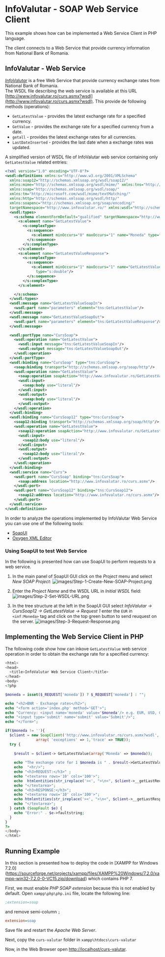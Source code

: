 InfoValutar - SOAP Web Service Client
==============================

This example shows how can be implemented a Web Service Client in PHP language.

The client connects to a Web Service that provide currency information from National Bank of Romania.
  


InfoValutar - Web Service
-------------------------
_[InfoValutar](http://www.infovalutar.ro/)_ is a free Web Service that provide currency exchange rates from National Bank of Romania.  
The WSDL file describing the web service is available at this URL [http://www.infovalutar.ro/curs.asmx?wsdl](http://www.infovalutar.ro/curs.asmx?wsdl).
This provide de following methods (operations):

* `GetLatestValue` - provides the latest exchange rate for a specified currency.
* `GetValue` - provides the exchange rate for a specified currency from a date.
* `getall` - provides the latest exchange rates for all currencies.
* `LastDateInserted` - provides the last date when a exchange rates was updated. 

A simplified version of WSDL file of InfoValutar web service containing only `GetLatestValue` related entries: 
``` xml
<?xml version="1.0" encoding="UTF-8"?>
<wsdl:definitions xmlns:s="http://www.w3.org/2001/XMLSchema"
  xmlns:soap12="http://schemas.xmlsoap.org/wsdl/soap12/"
  xmlns:mime="http://schemas.xmlsoap.org/wsdl/mime/" xmlns:tns="http://www.infovalutar.ro/"
  xmlns:soap="http://schemas.xmlsoap.org/wsdl/soap/"
  xmlns:tm="http://microsoft.com/wsdl/mime/textMatching/"
  xmlns:http="http://schemas.xmlsoap.org/wsdl/http/"
  xmlns:soapenc="http://schemas.xmlsoap.org/soap/encoding/"
  targetNamespace="http://www.infovalutar.ro/" xmlns:wsdl="http://schemas.xmlsoap.org/wsdl/">
  <wsdl:types>
    <s:schema elementFormDefault="qualified" targetNamespace="http://www.infovalutar.ro/">
      <s:element name="GetLatestValue">
        <s:complexType>
          <s:sequence>
            <s:element minOccurs="0" maxOccurs="1" name="Moneda" type="s:string"/>
          </s:sequence>
        </s:complexType>
      </s:element>
      <s:element name="GetLatestValueResponse">
        <s:complexType>
          <s:sequence>
            <s:element minOccurs="1" maxOccurs="1" name="GetLatestValueResult"
              type="s:double"/>
          </s:sequence>
        </s:complexType>
      </s:element>

    </s:schema>
  </wsdl:types>
  <wsdl:message name="GetLatestValueSoapIn">
    <wsdl:part name="parameters" element="tns:GetLatestValue"/>
  </wsdl:message>
  <wsdl:message name="GetLatestValueSoapOut">
    <wsdl:part name="parameters" element="tns:GetLatestValueResponse"/>
  </wsdl:message>

  <wsdl:portType name="CursSoap">
    <wsdl:operation name="GetLatestValue">
      <wsdl:input message="tns:GetLatestValueSoapIn"/>
      <wsdl:output message="tns:GetLatestValueSoapOut"/>
    </wsdl:operation>
  </wsdl:portType>
  <wsdl:binding name="CursSoap" type="tns:CursSoap">
    <soap:binding transport="http://schemas.xmlsoap.org/soap/http"/>
    <wsdl:operation name="GetLatestValue">
      <soap:operation soapAction="http://www.infovalutar.ro/GetLatestValue" style="document"/>
      <wsdl:input>
        <soap:body use="literal"/>
      </wsdl:input>
      <wsdl:output>
        <soap:body use="literal"/>
      </wsdl:output>
    </wsdl:operation>
  </wsdl:binding>
  <wsdl:binding name="CursSoap12" type="tns:CursSoap">
    <soap12:binding transport="http://schemas.xmlsoap.org/soap/http"/>
    <wsdl:operation name="GetLatestValue">
      <soap12:operation soapAction="http://www.infovalutar.ro/GetLatestValue" style="document"/>
      <wsdl:input>
        <soap12:body use="literal"/>
      </wsdl:input>
      <wsdl:output>
        <soap12:body use="literal"/>
      </wsdl:output>
    </wsdl:operation>
  </wsdl:binding>
  <wsdl:service name="Curs">
    <wsdl:port name="CursSoap" binding="tns:CursSoap">
      <soap:address location="http://www.infovalutar.ro/curs.asmx"/>
    </wsdl:port>
    <wsdl:port name="CursSoap12" binding="tns:CursSoap12">
      <soap12:address location="http://www.infovalutar.ro/curs.asmx"/>
    </wsdl:port>
  </wsdl:service>
</wsdl:definitions>
```
In order to analyze the operations implemented by InfoValutar Web Service you can use one of the following tools:

* [SoapUI](https://www.soapui.org/)
* [Oxygen XML Editor](https://www.oxygenxml.com/)

### Using SoapUI to test Web Service ###
In the following is presented how can use SoapUI to perform requests to a web service.

1) In the main panel of SoapUI GUI click on the _Project_ menu and select _New SOAP Project_:
![images/Step-1-Create-New-SOAP-Project.png](images/Step-1-Create-New-SOAP-Project.png "Create New SOAP Project")

2) Enter the _Project Name_ and the WSDL URL in _Initial WSDL_ field:
![images/Step-2-Set-WSDL-URL.png](images/Step-2-Set-WSDL-URL.png "Set the Project name and WSDL URL")

3) In the tree structure at the left in the SoapUI GUI select _InfoValutar -> CursSoap12 -> GetLatestValue -> Request 1_ enter the `EUR` in `<inf:Moneda>` tag and click on the top green button to send reuquest on the server. 
![images/Step-3-Request-Response.png](images/Step-3-Request-Response.png "SOAP Request an Response")
 
Implementing the Web Service Client in PHP
------------------------------------------
The following code show how can inkove `GetLatestValue` web service operation in order to obtain the exchange rate for a specified currency:

```php
<html>
<head>
  <title>InfoValutar Web Service Client</title>
</head>
<body>
<?php

$moneda = isset($_REQUEST['moneda']) ? $_REQUEST['moneda'] : "";

echo "<h2>BNR - Exchange rates</h2>";
echo "<form action='index.php' method='GET'>";
echo "Currency: <input name='moneda' value='$moneda'/> e.g. EUR, USD, GBP<br/>";
echo "<input type='submit' name='submit' value='Submit'/>";
echo "</form>";

if($moneda != ''){
  $client = new SoapClient('http://www.infovalutar.ro/curs.asmx?wsdl',
              array( 'exceptions' => 1,'trace' => TRUE));
  try {
    
    $result = $client-> GetLatestValue(array('Moneda' => $moneda));
    
    echo "The exchange rate for 1 $moneda is " . $result->GetLatestValueResult ." RON <br/>";
    echo  "<hr/>";
    echo "<h3>REQUEST:</h3>" ; 
    echo "<textarea rows='10' cols='100'>";
    echo  htmlentities(str_ireplace('><', ">\n<", $client->__getLastRequest()));
    echo "</textarea>";
    echo "<h3>RESPONSE:</h3>";
    echo "<textarea rows='10' cols='100'>";
    echo htmlentities(str_ireplace('><', ">\n<", $client->__getLastResponse()));
    echo "</textarea>";  
  } catch (SoapFault $e) {
    echo "Error:" . $e->faultstring; 
  }  
}
?>
</body>
</html>
```


Running Example
---------------
In this section is presented how to deploy the code in [XAMPP for Windows 7.2.0] (https://sourceforge.net/projects/xampp/files/XAMPP%20Windows/7.2.0/xampp-win32-7.2.0-0-VC15.zip/download) which contains PHP 7.

First, we must enable _PHP SOAP extension_ because this is not enabled by default. Open `xampp\php\php.ini` file, locate the following line:

``` ini
;extension=soap
```
and remove semi-column `;`  

``` ini
extension=soap
```
Save file and restart the _Apache Web Server_.

Next, copy the `curs-valutar` folder in `xampp\htdocs\curs-valutar` 

Now, in the Web Browser open [http://localhost/curs-valutar](http://localhost/curs-valutar).




